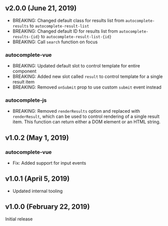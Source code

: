 ## v2.0.0 (June 21, 2019)

- BREAKING: Changed default class for results list from `autocomplete-results` to `autocomplete-result-list`
- BREAKING: Changed default ID for results list from `autocomplete-results-{id}` to `autocomplete-result-list-{id}`
- BREAKING: Call `search` function on focus

### autocomplete-vue

- BREAKING: Updated default slot to control template for entire component
- BREAKING: Added new slot called `result` to control template for a single result item
- BREAKING: Removed `onSubmit` prop to use custom `submit` event instead

### autocomplete-js

- BREAKING: Removed `renderResults` option and replaced with `renderResult`, which can be used to control rendering of a single result item. This function can return either a DOM element or an HTML string.

## v1.0.2 (May 1, 2019)

### autocomplete-vue

- Fix: Added support for input events

## v1.0.1 (April 5, 2019)

- Updated internal tooling

## v1.0.0 (February 22, 2019)

Initial release
